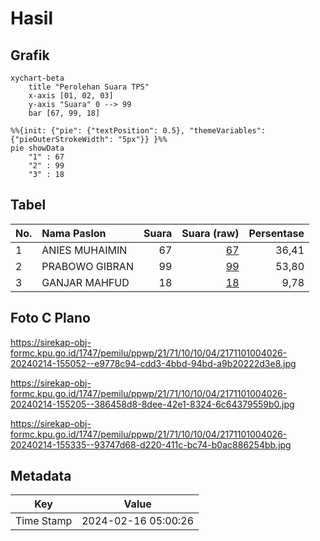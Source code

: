 # Hasil

## Grafik

```mermaid
xychart-beta
    title "Perolehan Suara TPS"
    x-axis [01, 02, 03]
    y-axis "Suara" 0 --> 99
    bar [67, 99, 18]
```

```mermaid
%%{init: {"pie": {"textPosition": 0.5}, "themeVariables": {"pieOuterStrokeWidth": "5px"}} }%%
pie showData
    "1" : 67
    "2" : 99
    "3" : 18
```

## Tabel

| No. | Nama Paslon    | Suara | Suara (raw) | Persentase |
|:--- |:-------------- | -----:| -----------:| ----------:|
| 1   | ANIES MUHAIMIN | 67    | [67][p-1]   | 36,41      |
| 2   | PRABOWO GIBRAN | 99    | [99][p-2]   | 53,80      |
| 3   | GANJAR MAHFUD  | 18    | [18][p-3]   | 9,78       |


[p-1]: https://github.com/gigit-pemilu/pemilu-2024-21-kepulauan-riau/blob/main/pilpres/hitung-suara/sub/21-kepulauan-riau/sub/71-kota-batam/sub/10-batam-kota/sub/1004-belian/sub/026-tps/sub/paslon-1.txt
[p-2]: https://github.com/gigit-pemilu/pemilu-2024-21-kepulauan-riau/blob/main/pilpres/hitung-suara/sub/21-kepulauan-riau/sub/71-kota-batam/sub/10-batam-kota/sub/1004-belian/sub/026-tps/sub/paslon-2.txt
[p-3]: https://github.com/gigit-pemilu/pemilu-2024-21-kepulauan-riau/blob/main/pilpres/hitung-suara/sub/21-kepulauan-riau/sub/71-kota-batam/sub/10-batam-kota/sub/1004-belian/sub/026-tps/sub/paslon-3.txt

## Foto C Plano

https://sirekap-obj-formc.kpu.go.id/1747/pemilu/ppwp/21/71/10/10/04/2171101004026-20240214-155052--e9778c94-cdd3-4bbd-94bd-a9b20222d3e8.jpg

https://sirekap-obj-formc.kpu.go.id/1747/pemilu/ppwp/21/71/10/10/04/2171101004026-20240214-155205--386458d8-8dee-42e1-8324-6c64379559b0.jpg

https://sirekap-obj-formc.kpu.go.id/1747/pemilu/ppwp/21/71/10/10/04/2171101004026-20240214-155335--93747d68-d220-411c-bc74-b0ac886254bb.jpg


## Metadata

| Key        | Value               |
| ---------- | ------------------- |
| Time Stamp | 2024-02-16 05:00:26 |



